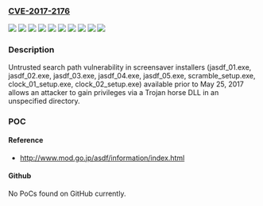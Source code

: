 ### [CVE-2017-2176](https://cve.mitre.org/cgi-bin/cvename.cgi?name=CVE-2017-2176)
![](https://img.shields.io/static/v1?label=Product&message=clock_01_setup.exe&color=blue)
![](https://img.shields.io/static/v1?label=Product&message=clock_02_setup.exe&color=blue)
![](https://img.shields.io/static/v1?label=Product&message=jasdf_01.exe&color=blue)
![](https://img.shields.io/static/v1?label=Product&message=jasdf_02.exe&color=blue)
![](https://img.shields.io/static/v1?label=Product&message=jasdf_03.exe&color=blue)
![](https://img.shields.io/static/v1?label=Product&message=jasdf_04.exe&color=blue)
![](https://img.shields.io/static/v1?label=Product&message=jasdf_05.exe&color=blue)
![](https://img.shields.io/static/v1?label=Product&message=scramble_setup.exe&color=blue)
![](https://img.shields.io/static/v1?label=Version&message=n%2Fa&color=blue)
![](https://img.shields.io/static/v1?label=Vulnerability&message=Untrusted%20search%20path%20vulnerability&color=brighgreen)

### Description

Untrusted search path vulnerability in screensaver installers (jasdf_01.exe, jasdf_02.exe, jasdf_03.exe, jasdf_04.exe, jasdf_05.exe, scramble_setup.exe, clock_01_setup.exe, clock_02_setup.exe) available prior to May 25, 2017 allows an attacker to gain privileges via a Trojan horse DLL in an unspecified directory.

### POC

#### Reference
- http://www.mod.go.jp/asdf/information/index.html

#### Github
No PoCs found on GitHub currently.

